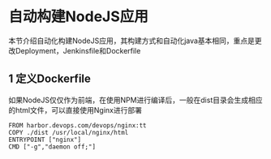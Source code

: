 # 自动构建NodeJS应用

本节介绍自动化构建NodeJS应用，其构建方式和自动化java基本相同，重点是更改Deployment，Jenkinsfile和Dockerfile

## 1 定义Dockerfile

如果NodeJS仅仅作为前端，在使用NPM进行编译后，一般在dist目录会生成相应的html文件，可以直接使用Nginx进行部署

```
FROM harbor.devops.com/devops/nginx:tt
COPY ./dist /usr/local/nginx/html
ENTRYPOINT ["nginx"]
CMD ["-g","daemon off;"]
```

